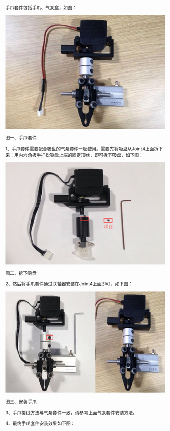 手爪套件包括手爪、气泵盒，如图：

![](/assets/import.png图三)

图一、手爪套件

1、手爪套件需要配合吸盘的气泵套件一起使用。需要先将吸盘从Joint4上面拆下来：用内六角扳手拧松吸盘上端的固定顶丝，即可拆下吸盘，如下图：

![](/assets/imng)

图二、拆下吸盘

2、然后将手爪套件通过联轴器安装在Joint4上面即可，如下图：

![](/assets/i3)

图三、安装手爪

3、手爪接线方法与气泵套件一致，请参考上面气泵套件安装方法。

4、最终手爪套件安装效果如下图：

